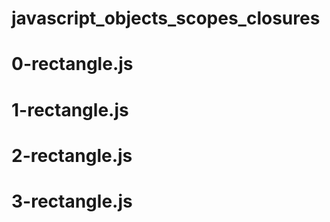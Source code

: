 # javascript_objects_scopes_closures
# 0-rectangle.js
# 1-rectangle.js
# 2-rectangle.js
# 3-rectangle.js
